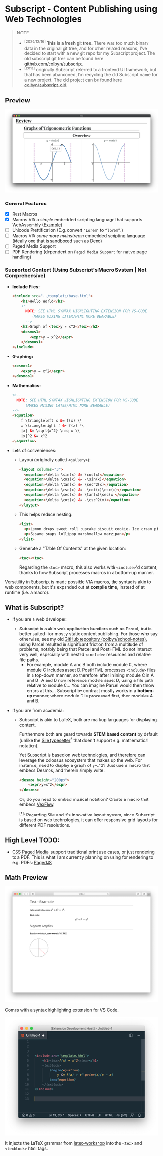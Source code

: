 # Subscript - Content Publishing using Web Technologies

> NOTE
> * <sup>[2020/12/16]</sup> **This is a fresh git tree.** There was too much binary data in the original git tree, and for other related reasons, I’ve decided to start with a new git repo for my Subscript project. The old subscript git tree can be found here [github.com/colbyn/subscript](https://github.com/colbyn/subscript).
> * <sup>[2019]</sup> originally Subscript referred to a frontend UI framework, but that has been abandoned, I’m recycling the old Subscript name for a new project. The old project can be found here [colbyn/subscript-old](https://github.com/colbyn/subscript-old).

## Preview

![Preview](assets/desmos-preview.png)

### General Features

- [x] Rust Macros
- [x] Macros VIA a *simple* embedded scripting language that supports WebAssembly ([Example](examples/school-notes/plugins/desmos1.rhai))
- [ ] Unicode Prettification (E.g. convert `"Lorem"` to `“lorem”`.)
- [ ] Macros VIA *some more mainstream* embedded scripting language (ideally one that is sandboxed such as Deno)
- [ ] Paged Media Support
- [ ] PDF Rendering (dependent on `Paged Media Support` for native page handling)

### Supported Content (Using Subscript's Macro System | Not Comprehensive)

- **Include Files:**
  ```html
  <include src="../template/base.html">
      <h1>Hello World</h1>
      <!--
        NOTE: SEE HTML SYNTAX HIGHLIGHTING EXTENSION FOR VS-CODE
           (MAKES MIXING LATEX/HTML MORE BEARABLE)
        -->
      <h2>Graph of <tex>y = x^2</tex></h2>
      <desmos1>
          <expr>y = x^2</expr>
      </desmos1>
  </include>
  ```

- **Graphing:**
  ```html
  <desmos1>
      <expr>y = x^2</expr>
  </desmos1>
  ```

- **Mathematics:**
  ```html
  <!--
    NOTE: SEE HTML SYNTAX HIGHLIGHTING EXTENSION FOR VS-CODE
        (MAKES MIXING LATEX/HTML MORE BEARABLE)
  -->
  <equation>
      f \triangleleft x &= f(x) \\
      x \triangleright f &= f(x) \\
      |x| &= \sqrt{x^2} \neq x \\
      |x|^2 &= x^2
  </equation>
  ```

- Lets of conveniences:
    * Layout (originally called `<gallery>`):
      ```html
      <layout columns="3">
        <equation>\delta \sin(x) &= \cos(x)</equation>
        <equation>\delta \cos(x) &= -\sin(x)</equation>
        <equation>\delta \tan(x) &= \sec^2(x)</equation>
        <equation>\delta \csc(x) &= -\cot(x)\csc(x)</equation>
        <equation>\delta \sec(x) &= \tan(x)\sec(x)</equation>
        <equation>\delta \cot(x) &= -\csc^2(x)</equation>
      </layput>
      ```
    * This helps reduce nesting:
      ```html
      <list>
        <p>Lemon drops sweet roll cupcake biscuit cookie. Ice cream pie apple pie fruitcake dessert sweet roll chocolate bar.</p>
        <p>Sesame snaps lollipop marshmallow marzipan</p>
      </list>
      ```
    * Generate a "Table Of Contents" at the given location:
      ```html
      <toc></toc>
      ```
      Regarding the `<toc>` macro, this also works with `<include>`'d content, thanks to how Subscript processes macros in a bottom-up manner. 

Versatility in Subscript is made possible VIA macros, the syntax is akin to web components, but it's expanded out at **compile time**, instead of at runtime (i.e. a macro).


## What is Subscript?

- If you are a web developer:
    - Subscript is a akin web application bundlers such as Parcel, but is -better suited- for mostly static content publishing. For those who say otherwise, see my old [GitHub repository (colbyn/school-notes)](https://github.com/colbyn/school-notes), using Parcel resulted in significant friction from a multitude of problems, notably being that Parcel and PostHTML do not interact very well, especially with nested `<include>` resources and relative file paths.
      + For example, module A and B both include module C, where module C includes asset D. PostHTML processes `<include>` files in a top-down manner, so therefore, after inlining module C in A and B -A and B now reference module asset D, using a file path relative to module C... You can imagine Parcel would then throw errors at this... Subscript by contract mostly works in a **bottom-up** manner, where module C is processed first, then modules A and B.

- If you are from academia:
    - Subscript is akin to LaTeX, both are markup languages for displaying content.

      Furthermore both are geard towards **STEM based content** by default (unlike the [Sile typesetter](https://sile-typesetter.org)<sup>†</sup> that doen't support e.g. mathematical notation).

      Yet Subscript is based on web technologies, and therefore can leverage the colossus ecosystem that makes up the web. For instance, need to display a graph of `y=x^2`? Just use a macro that embeds Desmos, and therein simply write:
      ```html
      <desmos height="200px">
          <expr>y=x^2</expr>
      </desmos>
      ```
      
      Or, do you need to embed musical notation? Create a macro that embeds [VexFlow](https://www.vexflow.com/). 

      <sup>[†]:</sup> Regarding Sile and it's innovative layout system, since Subscript is based on web technologies, it can offer responsive grid layouts for different PDF resolutions.


## High Level TODO:

- [CSS Paged Media](https://www.w3.org/TR/css-page-3/): support traditional print use cases, or just rendering to a PDF. This is what I am currently planning on using for rendering to e.g. PDFs: [PagedJS](https://www.pagedjs.org)

## Math Preview

![Preview](assets/preview.png)

Comes with a syntax highlighting extension for VS Code.

![VS-Code Preview](assets/preview-vscode-plugin.png)

It injects the LaTeX grammar from [latex-workshop](https://marketplace.visualstudio.com/items?itemName=James-Yu.latex-workshop) into the `<tex>` and `<texblock>` html tags. 

